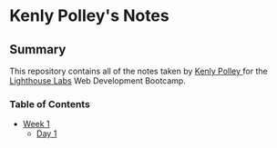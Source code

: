# Kenly Polley's Notes

## Summary 

This repository contains all of the notes taken by [Kenly Polley ](https://github.com/Vari0n)for the [Lighthouse Labs](https://www.lighthouselabs.ca/) Web Development Bootcamp.

### Table of Contents 

* [Week 1](/Week_1)
  * [Day 1](/Week_1/Day_1)